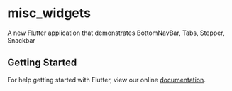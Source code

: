 # misc_widgets

A new Flutter application that demonstrates BottomNavBar, Tabs, Stepper, Snackbar

## Getting Started

For help getting started with Flutter, view our online
[documentation](https://flutter.io/).
